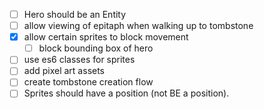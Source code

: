 - [ ] Hero should be an Entity
- [ ] allow viewing of epitaph when walking up to tombstone
- [x] allow certain sprites to block movement
  - [ ] block bounding box of hero
- [ ] use es6 classes for sprites
- [ ] add pixel art assets
- [ ] create tombstone creation flow
- [ ] Sprites should have a position (not BE a position).
